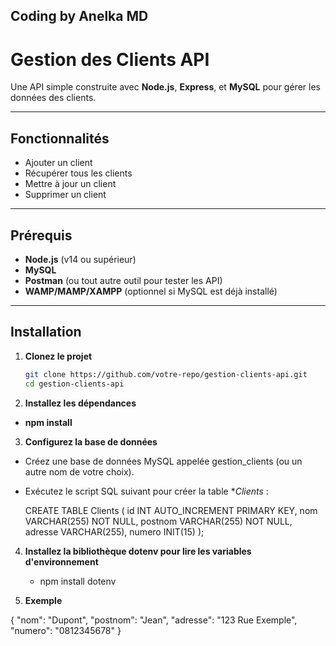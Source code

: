 ## Coding by Anelka MD

# Gestion des Clients API

Une API simple construite avec **Node.js**, **Express**, et **MySQL** pour gérer les données des clients.

---

## **Fonctionnalités**

- Ajouter un client
- Récupérer tous les clients
- Mettre à jour un client
- Supprimer un client

---

## **Prérequis**

- **Node.js** (v14 ou supérieur)
- **MySQL**
- **Postman** (ou tout autre outil pour tester les API)
- **WAMP/MAMP/XAMPP** (optionnel si MySQL est déjà installé)

---

## **Installation**

1. **Clonez le projet**
   ```bash
   git clone https://github.com/votre-repo/gestion-clients-api.git
   cd gestion-clients-api

2. **Installez les dépendances**

- **npm install**

3. **Configurez la base de données**

- Créez une base de données MySQL appelée gestion_clients (ou un autre nom de votre choix).
- Exécutez le script SQL suivant pour créer la table **Clients* :

    CREATE TABLE Clients (
    id INT AUTO_INCREMENT PRIMARY KEY,
    nom VARCHAR(255) NOT NULL,
    postnom VARCHAR(255) NOT NULL,
    adresse VARCHAR(255),
    numero INIT(15)
);

4. **Installez la bibliothèque dotenv pour lire les variables d'environnement**

    - npm install dotenv

5. **Exemple**

{
    "nom": "Dupont",
    "postnom": "Jean",
    "adresse": "123 Rue Exemple",
    "numero": "0812345678"
}


